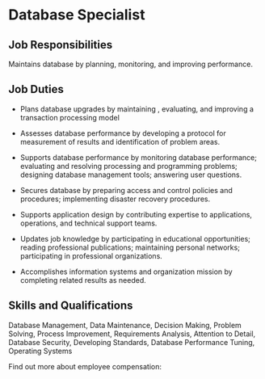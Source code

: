 # Database Specialist

## Job Responsibilities

Maintains database by planning, monitoring, and improving performance.

## Job Duties

* Plans database upgrades by maintaining , evaluating, and improving a transaction processing model

* Assesses database performance by developing a protocol for measurement of results and identification of problem areas.

* Supports database performance by monitoring database performance; evaluating and resolving processing and programming problems; designing database management tools; answering user questions.

* Secures database by preparing access and control policies and procedures; implementing disaster recovery procedures.

* Supports application design by contributing expertise to applications, operations, and technical support teams.

* Updates job knowledge by participating in educational opportunities; reading professional publications; maintaining personal networks; participating in professional organizations.

* Accomplishes information systems and organization mission by completing related results as needed.

## Skills and Qualifications

Database Management, Data Maintenance, Decision Making, Problem Solving, Process Improvement, Requirements Analysis, Attention to Detail, Database Security, Developing Standards, Database Performance Tuning, Operating Systems

Find out more about employee compensation:
